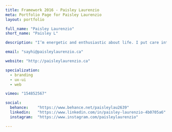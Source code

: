 ```yaml
---
title: Framework 2016 - Paisley Laurenzio
meta: Portfolio Page for Paisley Laurenzio
layout: portfolio

full_name: "Paisley Laurenzio"
short_name: "Paisley L"

description: "I’m energetic and enthusiastic about life. I put care into everything I do whether it is my physical well-being, passion projects or work."

email: "sayhi@paisleylaurenzio.ca"

website: "http://paisleylaurenzio.ca"

specialization:
  - branding
  - ux-ui
  - web

vimeo: "154852567"

social:
  behance:    "https://www.behance.net/paisleylau2639"
  linkedin:   "https://www.linkedin.com/in/paisley-laurenzio-4b0705a6"
  instagram:  "https://www.instagram.com/paisleylaurenzio"

---
```

